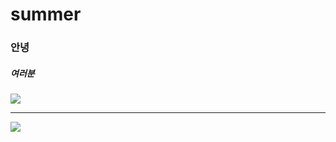 # summer

### 안녕

##### 여러분

![](https://dimg.donga.com/wps/NEWS/IMAGE/2022/01/28/111500268.2.jpg)

----

![](https://www.youtube.com/watch?v=QdfcrCxQFfU)
